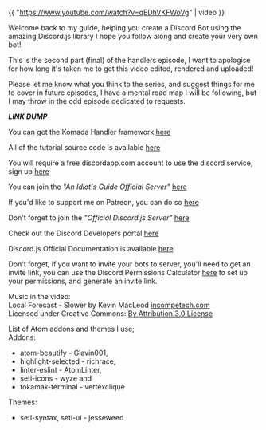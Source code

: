 {{ "https://www.youtube.com/watch?v=qEDhVKFWoVg" | video }}

Welcome back to my guide, helping you create a Discord Bot using the amazing Discord.js library I hope you follow along and create your very own bot!

This is the second part (final) of the handlers episode, I want to apologise for how long it's taken me to get this video edited, rendered and uploaded!

Please let me know what you think to the series, and suggest things for me to cover in future episodes, I have a mental road map I will be following, but I may throw in the odd episode dedicated to requests.

***LINK DUMP***  

You can get the Komada Handler framework [here](https://github.com/eslachance/komada/tree/61cd70b3f210c4e0b68c1a3405a0e5612979b7ff)

All of the tutorial source code is available [here](https://github.com/AnIdiotsGuide/Tutorial-Bot)

You will require a free discordapp.com account to use the discord service, sign up [here](https://discordapp.com/hypesquad?ref=PYisfiCTRf)

You can join the _"An Idiot's Guide Official Server"_ [here](https://discord.gg/gkZCQtH)

If you'd like to support me on Patreon, you can do so [here](https://www.patreon.com/anidiotsguide)

Don't forget to join the _"Official Discord.js Server"_ [here](https://discord.gg/bRCvFy9)

Check out the Discord Developers portal [here](https://discordapp.com/developers/docs/intro)

Discord.js Official Documentation is available [here](https://discord.js.org/#!/)

Don't forget, if you want to invite your bots to server, you'll need to get an invite link, you can use the Discord Permissions Calculator [here](https://finitereality.github.io/permissions/?v=0) to set up your permissions, and generate an invite link.

Music in the video:  
Local Forecast - Slower by Kevin MacLeod [incompetech.com](incompetech.com)  
Licensed under Creative Commons: [By Attribution 3.0 License](http://creativecommons.org/licenses/by/3.0/)

List of Atom addons and themes I use;  
Addons:
* atom-beautify - Glavin001,  
* highlight-selected - richrace,  
* linter-eslint - AtomLinter,  
* seti-icons - wyze and  
* tokamak-terminal - vertexclique  

Themes:
* seti-syntax, seti-ui - jesseweed
